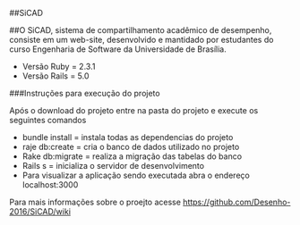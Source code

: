 ##SiCAD

##O SiCAD, sistema de compartilhamento acadêmico de desempenho, consiste em um web-site, desenvolvido e mantidado por estudantes do curso Engenharia de Software da Universidade de Brasília.

* Versão Ruby  = 2.3.1
* Versão Rails = 5.0

###Instruções para execução do projeto

Após o download do projeto entre na pasta do projeto e execute os seguintes comandos
* bundle install = instala todas as dependencias do projeto
* raje db:create = cria o banco de dados utilizado no projeto
* Rake db:migrate = realiza a migração das tabelas do banco
* Rails s = inicializa o servidor de desenvolvimento 
* Para visualizar a aplicação sendo executada abra o endereço localhost:3000


Para mais informações sobre o proejto acesse https://github.com/Desenho-2016/SiCAD/wiki
